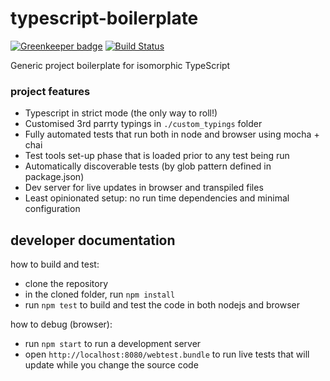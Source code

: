 # typescript-boilerplate

[![Greenkeeper badge](https://badges.greenkeeper.io/wix/typescript-boilerplate.svg)](https://greenkeeper.io/)
[![Build Status](https://travis-ci.org/wix/typescript-boilerplate.svg?branch=master)](https://travis-ci.org/wix/typescript-boilerplate)

Generic project boilerplate for isomorphic TypeScript

### project features
 - Typescript in strict mode (the only way to roll!)
 - Customised 3rd parrty typings in `./custom_typings` folder
 - Fully automated tests that run both in node and browser using mocha + chai
 - Test tools set-up phase that is loaded prior to any test being run
 - Automatically discoverable tests (by glob pattern defined in package.json)
 - Dev server for live updates in browser and transpiled files 
 - Least opinionated setup: no run time dependencies and minimal configuration

## developer documentation
how to build and test:
 - clone the repository
 - in the cloned folder, run `npm install`
 - run `npm test` to build and test the code in both nodejs and browser

how to debug (browser):
 - run `npm start` to run a development server
 - open `http://localhost:8080/webtest.bundle` to run live tests that will update while you change the source code
